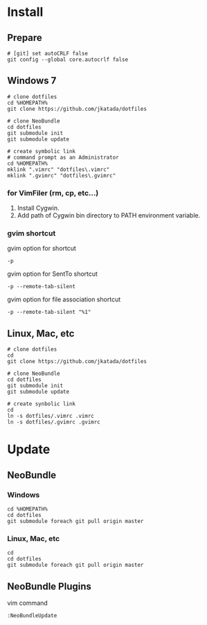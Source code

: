 Install
=======

Prepare
--------

	# [git] set autoCRLF false
	git config --global core.autocrlf false

Windows 7
----------

	# clone dotfiles
	cd %HOMEPATH%
	git clone https://github.com/jkatada/dotfiles
	
	# clone NeoBundle
	cd dotfiles
	git submodule init
	git submodule update
	
	# create symbolic link
	# command prompt as an Administrator
	cd %HOMEPATH%
	mklink ".vimrc" "dotfiles\.vimrc"
	mklink ".gvimrc" "dotfiles\.gvimrc"

### for VimFiler (rm, cp, etc...)
    
1. Install Cygwin.
2. Add path of Cygwin bin directory to PATH environment variable.

### gvim shortcut

gvim option for shortcut

	-p

gvim option for SentTo shortcut

	-p --remote-tab-silent
 
gvim option for file association shortcut

	-p --remote-tab-silent "%1"


Linux, Mac, etc
---------------

	# clone dotfiles
	cd
	git clone https://github.com/jkatada/dotfiles
	
	# clone NeoBundle
	cd dotfiles
	git submodule init
	git submodule update
	
	# create synbolic link
	cd
	ln -s dotfiles/.vimrc .vimrc
	ln -s dotfiles/.gvimrc .gvimrc

Update
=======

NeoBundle
----------

### Windows

	cd %HOMEPATH%
	cd dotfiles
	git submodule foreach git pull origin master

### Linux, Mac, etc

	cd
	cd dotfiles
	git submodule foreach git pull origin master


NeoBundle Plugins
-----------------

vim command

    :NeoBundleUpdate

